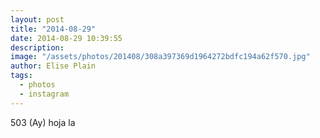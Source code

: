 ```yaml
---
layout: post
title: "2014-08-29"
date: 2014-08-29 10:39:55
description: 
image: "/assets/photos/201408/308a397369d1964272bdfc194a62f570.jpg"
author: Elise Plain
tags: 
  - photos
  - instagram
---
```


503 (Ay) hoja la
<p></p>
